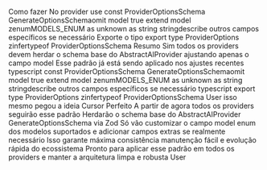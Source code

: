 Como fazer
 No provider use
const ProviderOptionsSchema  GenerateOptionsSchemaomit model true extend
model zenumMODELS_ENUM as unknown as string stringdescribe
 outros campos específicos se necessário
 Exporte o tipo
export type ProviderOptions  zinfertypeof ProviderOptionsSchema
Resumo
Sim todos os providers devem herdar o schema base do AbstractAIProvider ajustando apenas o campo model
Esse padrão já está sendo aplicado nos ajustes recentes
typescript
const ProviderOptionsSchema  GenerateOptionsSchemaomit model true extend
model zenumMODELS_ENUM as unknown as string stringdescribe
 outros campos específicos se necessário
typescript
export type ProviderOptions  zinfertypeof ProviderOptionsSchema
User
isso mesmo pegou a ideia
Cursor
 Perfeito
A partir de agora todos os providers seguirão esse padrão
 Herdarão o schema base do AbstractAIProvider GenerateOptionsSchema via Zod
 Só vão customizar o campo model enum dos modelos suportados e adicionar campos extras se realmente necessário
 Isso garante máxima consistência manutenção fácil e evolução rápida do ecossistema
Pronto para aplicar esse padrão em todos os providers e manter a arquitetura limpa e robusta
User